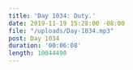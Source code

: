 ```yaml
---
title: 'Day 1034: Duty.'
date: 2019-11-19 15:28:00 -08:00
file: "/uploads/Day-1034.mp3"
post: Day 1034
duration: '00:06:08'
length: 10044490
---
```


